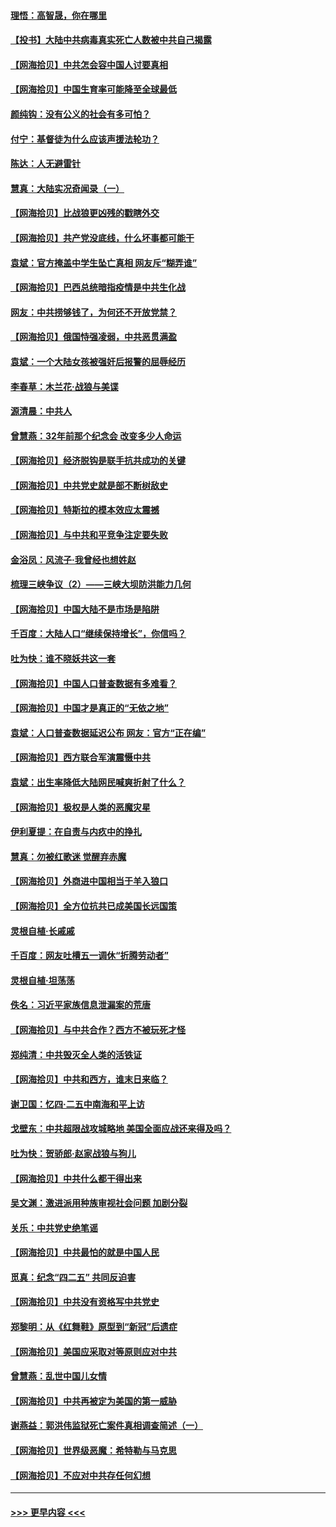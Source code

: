 #### [理悟：高智晟，你在哪里](../pages/nsc993/n12953115.md?t=05170202) 
#### [【投书】大陆中共病毒真实死亡人数被中共自己揭露](../pages/nsc993/n12953050.md?t=05170202) 
#### [【网海拾贝】中共怎会容中国人讨要真相](../pages/nsc993/n12952161.md?t=05170202) 
#### [【网海拾贝】中国生育率可能降至全球最低](../pages/nsc993/n12948793.md?t=05170202) 
#### [颜纯钩：没有公义的社会有多可怕？](../pages/nsc993/n12947626.md?t=05170202) 
#### [付宁：基督徒为什么应该声援法轮功？](../pages/nsc993/n12947233.md?t=05170202) 
#### [陈达：人无避雷针](../pages/nsc993/n12947098.md?t=05170202) 
#### [慧真：大陆实况奇闻录（一）](../pages/nsc993/n12945811.md?t=05170202) 
#### [【网海拾贝】比战狼更凶残的戳瞎外交](../pages/nsc993/n12945717.md?t=05170202) 
#### [【网海拾贝】共产党没底线，什么坏事都可能干](../pages/nsc993/n12942090.md?t=05170202) 
#### [袁斌：官方掩盖中学生坠亡真相 网友斥“糊弄谁”](../pages/nsc993/n12942029.md?t=05170202) 
#### [【网海拾贝】巴西总统暗指疫情是中共生化战](../pages/nsc993/n12938999.md?t=05170202) 
#### [网友：中共捞够钱了，为何还不开放党禁？](../pages/nsc993/n12938952.md?t=05170202) 
#### [【网海拾贝】俄国恃强凌弱，中共恶贯满盈](../pages/nsc993/n12936626.md?t=05170202) 
#### [袁斌：一个大陆女孩被强奸后报警的屈辱经历](../pages/nsc993/n12936547.md?t=05170202) 
#### [李春草：木兰花·战狼与美谍](../pages/nsc993/n12935995.md?t=05170202) 
#### [源清晨：中共人](../pages/nsc993/n12935589.md?t=05170202) 
#### [曾慧燕：32年前那个纪念会 改变多少人命运](../pages/nsc993/n12934233.md?t=05170202) 
#### [【网海拾贝】经济脱钩是联手抗共成功的关键](../pages/nsc993/n12934176.md?t=05170202) 
#### [【网海拾贝】中共党史就是部不断树敌史](../pages/nsc993/n12932844.md?t=05170202) 
#### [【网海拾贝】特斯拉的模本效应太震撼](../pages/nsc993/n12925626.md?t=05170202) 
#### [【网海拾贝】与中共和平竞争注定要失败](../pages/nsc993/n12923326.md?t=05170202) 
#### [金浴凤：风流子‧我曾经也想姓赵](../pages/nsc993/n12920911.md?t=05170202) 
#### [梳理三峡争议（2）——三峡大坝防洪能力几何](../pages/nsc993/n12920173.md?t=05170202) 
#### [【网海拾贝】中国大陆不是市场是陷阱](../pages/nsc993/n12920143.md?t=05170202) 
#### [千百度：大陆人口“继续保持增长”，你信吗？](../pages/nsc993/n12918946.md?t=05170202) 
#### [吐为快：谁不晓妖共这一套](../pages/nsc993/n12918941.md?t=05170202) 
#### [【网海拾贝】中国人口普查数据有多难看？](../pages/nsc993/n12917822.md?t=05170202) 
#### [【网海拾贝】中国才是真正的“无依之地”](../pages/nsc993/n12915845.md?t=05170202) 
#### [袁斌：人口普查数据延迟公布 网友：官方“正在编”](../pages/nsc993/n12915748.md?t=05170202) 
#### [【网海拾贝】西方联合军演震慑中共](../pages/nsc993/n12913466.md?t=05170202) 
#### [袁斌：出生率降低大陆网民喊爽折射了什么？](../pages/nsc993/n12913365.md?t=05170202) 
#### [【网海拾贝】极权是人类的恶魔灾星](../pages/nsc993/n12910697.md?t=05170202) 
#### [伊利夏提：在自责与内疚中的挣扎](../pages/nsc993/n12910493.md?t=05170202) 
#### [慧真：勿被红歌迷 觉醒弃赤魔](../pages/nsc993/n12910485.md?t=05170202) 
#### [【网海拾贝】外商进中国相当于羊入狼口](../pages/nsc993/n12908274.md?t=05170202) 
#### [【网海拾贝】全方位抗共已成美国长远国策](../pages/nsc993/n12906878.md?t=05170202) 
#### [灵根自植‧长戚戚](../pages/nsc993/n12905585.md?t=05170202) 
#### [千百度：网友吐槽五一调休“折腾劳动者”](../pages/nsc993/n12905934.md?t=05170202) 
#### [灵根自植‧坦荡荡](../pages/nsc993/n12905562.md?t=05170202) 
#### [佚名：习近平家族信息泄漏案的荒唐](../pages/nsc993/n12904705.md?t=05170202) 
#### [【网海拾贝】与中共合作？西方不被玩死才怪](../pages/nsc993/n12903873.md?t=05170202) 
#### [郑纯清：中共毁灭全人类的活铁证](../pages/nsc993/n12903785.md?t=05170202) 
#### [【网海拾贝】中共和西方，谁末日来临？](../pages/nsc993/n12903482.md?t=05170202) 
#### [谢卫国：忆四‧二五中南海和平上访](../pages/nsc993/n12902192.md?t=05170202) 
#### [戈壁东：中共超限战攻城略地 美国全面应战还来得及吗？](../pages/nsc993/n12902297.md?t=05170202) 
#### [吐为快：贺骄郎‧赵家战狼与狗儿](../pages/nsc993/n12902280.md?t=05170202) 
#### [【网海拾贝】中共什么都干得出来](../pages/nsc993/n12897500.md?t=05170202) 
#### [吴文渊：激进派用种族审视社会问题 加剧分裂](../pages/nsc993/n12893881.md?t=05170202) 
#### [关乐：中共党史绝笔谣](../pages/nsc993/n12897270.md?t=05170202) 
#### [【网海拾贝】中共最怕的就是中国人民](../pages/nsc993/n12894705.md?t=05170202) 
#### [觅真：纪念“四二五” 共同反迫害](../pages/nsc993/n12894553.md?t=05170202) 
#### [【网海拾贝】中共没有资格写中共党史](../pages/nsc993/n12892231.md?t=05170202) 
#### [郑黎明：从《红舞鞋》原型到“新冠”后遗症](../pages/nsc993/n12890469.md?t=05170202) 
#### [【网海拾贝】美国应采取对等原则应对中共](../pages/nsc993/n12889176.md?t=05170202) 
#### [曾慧燕：乱世中国儿女情](../pages/nsc993/n12887931.md?t=05170202) 
#### [【网海拾贝】中共再被定为美国的第一威胁](../pages/nsc993/n12887580.md?t=05170202) 
#### [谢燕益：郭洪伟监狱死亡案件真相调查简述（一）](../pages/nsc993/n12885648.md?t=05170202) 
#### [【网海拾贝】世界级恶魔：希特勒与马克思](../pages/nsc993/n12884062.md?t=05170202) 
#### [【网海拾贝】不应对中共存任何幻想](../pages/nsc993/n12881460.md?t=05170202) 

----
#### [ >>> 更早内容 <<< ](../indexes/nsc993-earlier.md)
